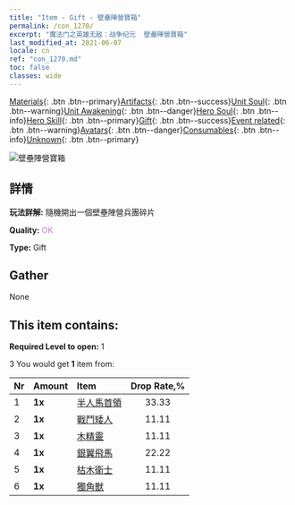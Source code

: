 ```yaml
---
title: "Item - Gift - 壁壘陣營寶箱"
permalink: /con_1270/
excerpt: "魔法门之英雄无敌：战争纪元  壁壘陣營寶箱"
last_modified_at: 2021-06-07
locale: cn
ref: "con_1270.md"
toc: false
classes: wide
---
```

 [Materials](/ItemsCN/){: .btn .btn--primary}[Artifacts](/ItemsCN/Artifacts/){: .btn .btn--success}[Unit Soul](/ItemsCN/UnitSoul/){: .btn .btn--warning}[Unit Awakening](/ItemsCN/UnitAwakening/){: .btn .btn--danger}[Hero Soul](/ItemsCN/HeroSoul/){: .btn .btn--info}[Hero Skill](/ItemsCN/HeroSkill/){: .btn .btn--primary}[Gift](/ItemsCN/Gift/){: .btn .btn--success}[Event related](/ItemsCN/Events/){: .btn .btn--warning}[Avatars](/ItemsCN/Avatars/){: .btn .btn--danger}[Consumables](/ItemsCN/Consumables/){: .btn .btn--info}[Unknown](/ItemsCN/Unknown/){: .btn .btn--primary}

 ![壁壘陣營寶箱](/images/t/i_904002.png)

## 詳情
 **玩法詳解:** 隨機開出一個壁壘陣營兵團碎片

 **Quality:** <span style="color: #DA70D6">OK</span>

 **Type:** Gift

## Gather

  None

## This item contains:

 **Required Level to open:** 1

 3 You would get **1** item  from:

  | Nr | Amount |     Item    | Drop Rate,% |
  |:---|:-------|:------------|:---------:|
  | 1 |  **1x** | [半人馬首領](/cn/Items/unt_199/) | 33.33 | 
  | 2 |  **1x** | [戰鬥矮人](/cn/Items/unt_200/) | 11.11 | 
  | 3 |  **1x** | [木精靈](/cn/Items/unt_201/) | 11.11 | 
  | 4 |  **1x** | [銀翼飛馬](/cn/Items/unt_202/) | 22.22 | 
  | 5 |  **1x** | [枯木衛士](/cn/Items/unt_203/) | 11.11 | 
  | 6 |  **1x** | [獨角獸](/cn/Items/unt_204/) | 11.11 | 
